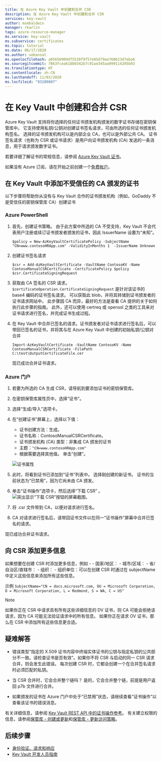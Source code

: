 ```yaml
---
title: 在 Azure Key Vault 中创建和合并 CSR
description: 在 Azure Key Vault 中创建和合并 CSR
services: key-vault
author: msmbaldwin
manager: rkarlin
tags: azure-resource-manager
ms.service: key-vault
ms.subservice: certificates
ms.topic: tutorial
ms.date: 06/17/2020
ms.author: sebansal
ms.openlocfilehash: a85656909df5538f9f57e05d79ae768623d7eba6
ms.sourcegitcommit: 7863fcea618b0342b7c91ae345aa099114205b03
ms.translationtype: HT
ms.contentlocale: zh-CN
ms.lasthandoff: 11/03/2020
ms.locfileid: "93289607"
---
```

# <a name="creating-and-merging-csr-in-key-vault"></a>在 Key Vault 中创建和合并 CSR

Azure Key Vault 支持将你选择的任何证书颁发机构颁发的数字证书存储在密钥保管库中。 它支持使用私钥/公钥对创建证书签名请求，可由所选的任何证书颁发机构签名。 选择的证书颁发机构可以是内部企业 CA，也可以是外部公共 CA。 证书签名请求（也称为 CSR 或证书请求）是用户向证书颁发机构 (CA) 发送的一条消息，用于请求颁发数字证书。

若要详细了解证书的常规信息，请参阅 [Azure Key Vault 证书](./about-certificates.md)。

如果没有 Azure 订阅，请在开始之前创建一个[免费帐户](https://azure.microsoft.com/free/?WT.mc_id=A261C142F)。

## <a name="adding-certificate-in-key-vault-issued-by-a-non-trusted-ca"></a>在 Key Vault 中添加不受信任的 CA 颁发的证书

以下步骤将帮助你从没有与 Key Vault 合作的证书颁发机构（例如，GoDaddy 不是受信任的密钥保管库 CA）创建证书 


### <a name="azure-powershell"></a>Azure PowerShell



1.  首先，创建证书策略。 由于此方案中所选的 CA 不受支持，Key Vault 不会代表用户注册或续订证书颁发者颁发的证书，因此 IssuerName 设置为“未知”。

    ```azurepowershell
    $policy = New-AzKeyVaultCertificatePolicy -SubjectName "CN=www.contosoHRApp.com" -ValidityInMonths 1  -IssuerName Unknown
    ```


2. 创建证书签名请求

   ```azurepowershell
   $csr = Add-AzKeyVaultCertificate -VaultName ContosoKV -Name ContosoManualCSRCertificate -CertificatePolicy $policy
   $csr.CertificateSigningRequest
   ```

3. 获取由 CA 签名的 CSR 请求。`$certificateOperation.CertificateSigningRequest` 是针对该证书的 base4 编码的证书签名请求。 可以获取此 blob，并将其转储到证书颁发者的证书请求网站中。 此步骤因 CA 而异，最好的方法是查看 CA 提供的关于如何执行此步骤的指南。 此外，还可以使用 certreq 或 openssl 之类的工具来对证书请求进行签名，并完成证书生成过程。


4. 在 Key Vault 中合并已签名的请求。证书颁发者对证书请求进行签名后，可以带回已签名的证书，并将其与在 Azure Key Vault 中创建的初始私钥/公钥对合并

    ```azurepowershell-interactive
    Import-AzKeyVaultCertificate -VaultName ContosoKV -Name ContosoManualCSRCertificate -FilePath C:\test\OutputCertificateFile.cer
    ```

    现已成功合并证书请求。

### <a name="azure-portal"></a>Azure 门户

1.  若要为所选的 CA 生成 CSR，请导航到要添加证书的密钥保管库。
2.  在密钥保管库属性页中，选择“证书”。
3.  选择“生成/导入”选项卡。
4.  在“创建证书”屏幕上，选择以下值：
    - 证书创建方法：生成。
    - 证书名称：ContosoManualCSRCertificate。
    - 证书颁发机构 (CA) 类型：非集成 CA 颁发的证书
    - 主题：`"CN=www.contosoHRApp.com"`
    - 根据需要选择其他值。 单击“创建”。

    ![证书属性](../media/certificates/create-csr-merge-csr/create-certificate.png)
6.  此时，将看到证书已添加到“证书”列表中。 选择刚创建的新证书。 证书的当前状态为“已禁用”，因为它尚未由 CA 颁发。
7. 单击“证书操作”选项卡，然后选择“下载 CSR” 。
 ![突出显示“下载 CSR”按钮的屏幕截图。](../media/certificates/create-csr-merge-csr/download-csr.png)

8.  将 .csr 文件带到 CA，以便对请求进行签名。
9.  CA 对请求进行签名后，请带回证书文件以在同一“证书操作”屏幕中合并已签名的请求。

现已成功合并证书请求。

## <a name="adding-more-information-to-csr"></a>向 CSR 添加更多信息

如果想要在创建 CSR 时添加更多信息，例如 - 
    - 国家/地区：
    - 城市/区域：
    - 省/自治区/直辖市：
    - 组织：
    - 组织单位：可以在创建 CSR 时通过在 subjectName 中定义这些信息来添加所有这些信息。

示例
    ```SubjectName="CN = docs.microsoft.com, OU = Microsoft Corporation, O = Microsoft Corporation, L = Redmond, S = WA, C = US"
    ```

>[!Note]
>如果你正在 CSR 中请求具有所有这些详细信息的 DV 证书，则 CA 可能会拒绝该请求，因为 CA 可能无法验证请求中的所有信息。 如果你正在请求 OV 证书，那么在 CSR 中添加所有这些信息更合适。


## <a name="troubleshoot"></a>疑难解答

- 错误类型“指定的 X.509 证书内容中终端实体证书的公钥与指定私钥的公共部分不一致。请检查证书是否有效”。如果你不将 CSR 与启动的同一 CSR 请求合并，则会发生此错误。 每次创建 CSR 时，它都会创建一个在合并签名请求时必须匹配的私钥。
    
- 当 CSR 合并时，它会合并整个链吗？
    是的，它会合并整个链，前提是用户返回 p7b 文件进行合并。

- 如果颁发的证书在 Azure 门户中处于“已禁用”状态，请继续查看“证书操作”以查看该证书的错误消息。

有关详细信息，请参阅 [Key Vault REST API 中的证书操作参考](/rest/api/keyvault)。 有关建立权限的信息，请参阅[保管库 - 创建或更新](/rest/api/keyvault/vaults/createorupdate)和[保管库 - 更新访问策略](/rest/api/keyvault/vaults/updateaccesspolicy)。

## <a name="next-steps"></a>后续步骤

- [身份验证、请求和响应](../general/authentication-requests-and-responses.md)
- [Key Vault 开发人员指南](../general/developers-guide.md)